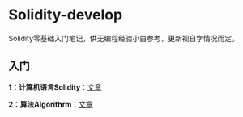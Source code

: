 # Solidity-develop
Solidity零基础入门笔记，供无编程经验小白参考，更新视自学情况而定。

## 入门
**1：计算机语言Solidity**：[文章](https://github.com/LiaoningZZ/Solidity-develop/blob/main/1_ComputerLanguage/readme.md)

**2：算法Algorithrm**：[文章](https://github.com/LiaoningZZ/Solidity-develop/tree/main/2_Algorithrm)
